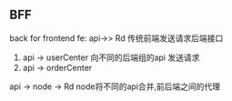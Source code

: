 ## BFF
back for frontend
fe: api->> Rd 传统前端发送请求后端接口
1. api -> userCenter 向不同的后端组的api 发送请求
2. api -> orderCenter

api -> node -> Rd node将不同的api合并,前后端之间的代理
